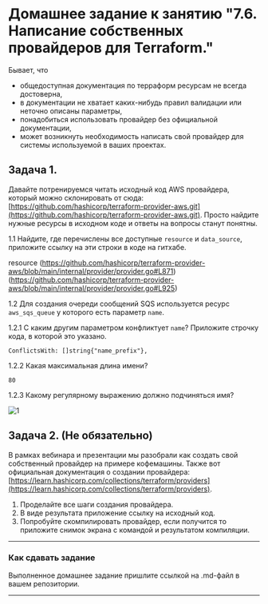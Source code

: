 # Домашнее задание к занятию "7.6. Написание собственных провайдеров для Terraform."

Бывает, что 
* общедоступная документация по терраформ ресурсам не всегда достоверна,
* в документации не хватает каких-нибудь правил валидации или неточно описаны параметры,
* понадобиться использовать провайдер без официальной документации,
* может возникнуть необходимость написать свой провайдер для системы используемой в ваших проектах.   

## Задача 1. 
Давайте потренируемся читать исходный код AWS провайдера, который можно склонировать от сюда: 
[https://github.com/hashicorp/terraform-provider-aws.git](https://github.com/hashicorp/terraform-provider-aws.git).
Просто найдите нужные ресурсы в исходном коде и ответы на вопросы станут понятны.  


1.1 Найдите, где перечислены все доступные `resource` и `data_source`, приложите ссылку на эти строки в коде на 
гитхабе.   

resource (https://github.com/hashicorp/terraform-provider-aws/blob/main/internal/provider/provider.go#L871)(https://github.com/hashicorp/terraform-provider-aws/blob/main/internal/provider/provider.go#L925)


1.2 Для создания очереди сообщений SQS используется ресурс `aws_sqs_queue` у которого есть параметр `name`. 
    
  1.2.1 С каким другим параметром конфликтует `name`? Приложите строчку кода, в которой это указано.
    
    ConflictsWith: []string{"name_prefix"},
    
  1.2.2 Какая максимальная длина имени? 
    
    80
    
  1.2.3 Какому регулярному выражению должно подчиняться имя? 
    
![1](https://user-images.githubusercontent.com/57503209/188855178-267c77a9-713a-41a6-bd85-b91859d61658.jpg)
    
## Задача 2. (Не обязательно) 
В рамках вебинара и презентации мы разобрали как создать свой собственный провайдер на примере кофемашины. 
Также вот официальная документация о создании провайдера: 
[https://learn.hashicorp.com/collections/terraform/providers](https://learn.hashicorp.com/collections/terraform/providers).

1. Проделайте все шаги создания провайдера.
2. В виде результата приложение ссылку на исходный код.
3. Попробуйте скомпилировать провайдер, если получится то приложите снимок экрана с командой и результатом компиляции.   

---

### Как cдавать задание

Выполненное домашнее задание пришлите ссылкой на .md-файл в вашем репозитории.

---
